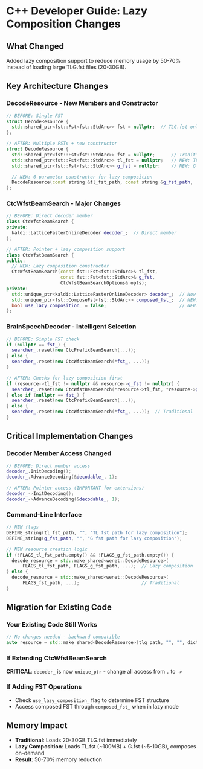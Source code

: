 # C++ Developer Guide: Lazy Composition Changes

## What Changed
Added lazy composition support to reduce memory usage by 50-70% instead of loading large TLG.fst files (20-30GB).

## Key Architecture Changes

### DecodeResource - New Members and Constructor
```cpp
// BEFORE: Single FST
struct DecodeResource {
  std::shared_ptr<fst::Fst<fst::StdArc>> fst = nullptr;  // TLG.fst only
};

// AFTER: Multiple FSTs + new constructor
struct DecodeResource {
  std::shared_ptr<fst::Fst<fst::StdArc>> fst = nullptr;      // Traditional TLG.fst
  std::shared_ptr<fst::Fst<fst::StdArc>> tl_fst = nullptr;   // NEW: TL FST
  std::shared_ptr<fst::Fst<fst::StdArc>> g_fst = nullptr;    // NEW: G FST

  // NEW: 6-parameter constructor for lazy composition
  DecodeResource(const string &tl_fst_path, const string &g_fst_path, ...);
};
```

### CtcWfstBeamSearch - Major Changes
```cpp
// BEFORE: Direct decoder member
class CtcWfstBeamSearch {
private:
  kaldi::LatticeFasterOnlineDecoder decoder_;  // Direct member
};

// AFTER: Pointer + lazy composition support
class CtcWfstBeamSearch {
public:
  // NEW: Lazy composition constructor
  CtcWfstBeamSearch(const fst::Fst<fst::StdArc>& tl_fst,
                    const fst::Fst<fst::StdArc>& g_fst,
                    CtcWfstBeamSearchOptions& opts);
private:
  std::unique_ptr<kaldi::LatticeFasterOnlineDecoder> decoder_;  // Now pointer
  std::unique_ptr<fst::ComposeFst<fst::StdArc>> composed_fst_;  // NEW: Lazy composition
  bool use_lazy_composition_ = false;                           // NEW: Mode flag
};
```

### BrainSpeechDecoder - Intelligent Selection
```cpp
// BEFORE: Simple FST check
if (nullptr == fst_) {
  searcher_.reset(new CtcPrefixBeamSearch(...));
} else {
  searcher_.reset(new CtcWfstBeamSearch(*fst_, ...));
}

// AFTER: Checks for lazy composition first
if (resource->tl_fst != nullptr && resource->g_fst != nullptr) {
  searcher_.reset(new CtcWfstBeamSearch(*resource->tl_fst, *resource->g_fst, ...));  // NEW
} else if (nullptr == fst_) {
  searcher_.reset(new CtcPrefixBeamSearch(...));
} else {
  searcher_.reset(new CtcWfstBeamSearch(*fst_, ...));  // Traditional
}
```

## Critical Implementation Changes

### Decoder Member Access Changed
```cpp
// BEFORE: Direct member access
decoder_.InitDecoding();
decoder_.AdvanceDecoding(&decodable_, 1);

// AFTER: Pointer access (IMPORTANT for extensions)
decoder_->InitDecoding();
decoder_->AdvanceDecoding(&decodable_, 1);
```

### Command-Line Interface
```cpp
// NEW flags
DEFINE_string(tl_fst_path, "", "TL fst path for lazy composition");
DEFINE_string(g_fst_path, "", "G fst path for lazy composition");

// NEW resource creation logic
if (!FLAGS_tl_fst_path.empty() && !FLAGS_g_fst_path.empty()) {
  decode_resource = std::make_shared<wenet::DecodeResource>(
      FLAGS_tl_fst_path, FLAGS_g_fst_path, ...);  // Lazy composition
} else {
  decode_resource = std::make_shared<wenet::DecodeResource>(
      FLAGS_fst_path, ...);                       // Traditional
}
```

## Migration for Existing Code

### Your Existing Code Still Works
```cpp
// No changes needed - backward compatible
auto resource = std::make_shared<DecodeResource>(tlg_path, "", "", dict_path, "");
```

### If Extending CtcWfstBeamSearch
**CRITICAL**: `decoder_` is now `unique_ptr` - change all access from `.` to `->`

### If Adding FST Operations
- Check `use_lazy_composition_` flag to determine FST structure
- Access composed FST through `composed_fst_` when in lazy mode

## Memory Impact
- **Traditional**: Loads 20-30GB TLG.fst immediately
- **Lazy Composition**: Loads TL.fst (~100MB) + G.fst (~5-10GB), composes on-demand
- **Result**: 50-70% memory reduction
